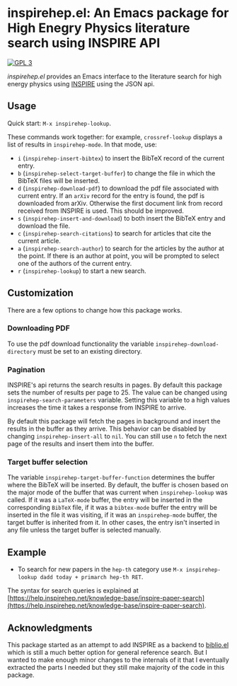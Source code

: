 # inspirehep.el: An Emacs package for High Enegry Physics literature search using INSPIRE API
[![GPL 3](https://img.shields.io/badge/license-GPLv3-blue.svg)](COPYING)

*inspirehep.el* provides an Emacs interface to the literature search for high energy physics using [INSPIRE](https://inspirehep.net/) using the JSON api.

## Usage

Quick start: `M-x inspirehep-lookup`.

These commands work together: for example, `crossref-lookup` displays a
list of results in `inspirehep-mode`.  In that mode, use:

* `i` (`inspirehep-insert-bibtex`) to insert the BibTeX record of the current entry. 
* `b` (`inspirehep-select-target-buffer`) to change the file in which the BibTeX files will be inserted.
* `d` (`inspirehep-download-pdf`) to download the pdf file associated with current entry. If an `arXiv` record for the entry is found, the pdf is downloaded
from arXiv. Otherwise the first document link from record received from INSPIRE is used. This should be improved.
* `s` (`inspirehep-insert-and-download`) to both insert the BibTeX entry and download the file.
* `c` (`inspirehep-search-citations`) to search for articles that cite the current article. 
* `a` (`inspirehep-search-author`) to search for the articles by the author at the point. If there is an author at point, you will be prompted to select one of
  the authors of the current entry.
* `r` (`inspirehep-lookup`) to start a new search.

## Customization

There are a few options to change how this package works. 

### Downloading PDF

To use the pdf download functionality the variable `inspirehep-download-directory` must be set to an existing directory.

### Pagination

INSPIRE's api returns the search results in pages. By default this package sets the number of results per page to 25. The value can be changed using `inspirehep-search-parameters` variable. Setting this variable to a high values increases the time it takes a response from INSPIRE to arrive.

By default this package will fetch the pages in background and insert the results in the buffer as they arrive. This behavior can be disabled by changing `inspirehep-insert-all` to `nil`. You can still use `n` to fetch the next page of the results and insert them into the buffer.

### Target buffer selection

  The variable `inspirehep-target-buffer-function` determines the buffer where the BibTeX will be inserted. By default, the buffer is chosen based on the major
  mode of the buffer that was current when `inspirehep-lookup` was called. If it was a `LaTeX-mode` buffer, the entry will be inserted in the corresponding
  `BibTeX` file, if it was a `bibtex-mode` buffer the entry will be inserted in the file it was visiting, if it was an `inspirehep-mode` buffer, the target
  buffer is inherited from it. In other cases, the entry isn't inserted in any file unless the target buffer is selected manually.

## Example

* To search for new papers in the `hep-th` category use `M-x inspirehep-lookup dadd today + primarch hep-th RET`.

The syntax for search queries is explained at [https://help.inspirehep.net/knowledge-base/inspire-paper-search](https://help.inspirehep.net/knowledge-base/inspire-paper-search).

## Acknowledgments
This package started as an attempt to add INSPIRE as a backend to [biblio.el](https://github.com/cpitclaudel/biblio.el) which is still a much better option for
general reference search. But I wanted to make enough minor changes to the internals of it that I eventually extracted the parts I needed but they still make
majority of the code in this package.
